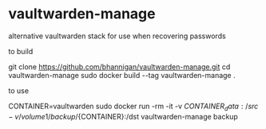 # vaultwarden-manage
alternative vaultwarden stack for use when recovering passwords

to build

git clone https://github.com/bhannigan/vaultwarden-manage.git
cd vaultwarden-manage
sudo docker build --tag vaultwarden-manage .

to use

CONTAINER=vaultwarden
sudo docker run -rm -it -v ${CONTAINER}_data:/src -v /volume1/backup/${CONTAINER}:/dst vaultwarden-manage backup


